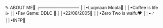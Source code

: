 ✎ ABOUT ME🌟
╭─────────────
││•Luqmaan Moola🎈
││•Coffee is life☕
││•Fav Game: DDLC 💞
││•22/08/2005🎂
││•Zero Two is waifu❤️
││•♂
││•INFP🤗
